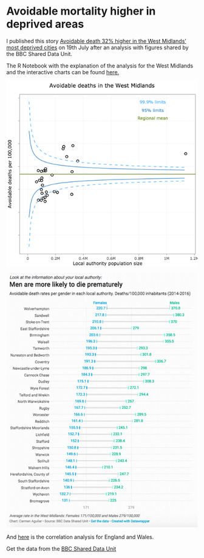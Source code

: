 # Avoidable mortality higher in deprived areas

I published this story [Avoidable death 32% higher in the West Midlands’ most deprived cities](http://birminghameastside.com/2018/07/19/avoidable-death-west-midlands-most-deprived-cities/) on 19th July after an analysis with figures shared by the BBC Shared Data Unit. 

The R Notebook with the explanation of the analysis for the West Midlands and the interactive charts can be found [here.](http://rpubs.com/Carmen_Aguilar/correlation-and-funnelplot) 

![Funnelplot](https://github.com/Carmen-Aguilar/avoidable-death-rate/blob/master/funnelplot.png)

![Dotchart](https://github.com/Carmen-Aguilar/avoidable-death-rate/blob/master/chart2.png)

And [here](ahttps://github.com/Carmen-Aguilar/avoidable-death-rate/blob/master/Death_correlation.Rmd) is the correlation analysis for England and Wales.

Get the data from the [BBC Shared Data Unit](https://docs.google.com/spreadsheets/d/1yue8KkL84RbiaiUUOKwQoxyPAhYTlhQOSwQkAz-AQGc/edit?usp=sharing)
